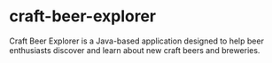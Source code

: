 # craft-beer-explorer
Craft Beer Explorer is a Java-based application designed to help beer enthusiasts discover and learn about new craft beers and breweries. 
